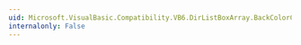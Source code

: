 ```yaml
---
uid: Microsoft.VisualBasic.Compatibility.VB6.DirListBoxArray.BackColorChanged
internalonly: False
---
```

